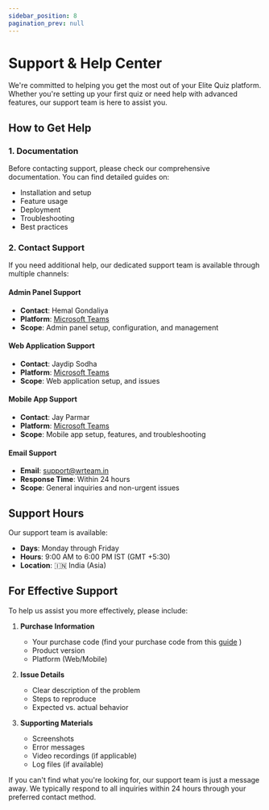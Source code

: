 ```yaml
---
sidebar_position: 8
pagination_prev: null
---
```


# Support & Help Center

We're committed to helping you get the most out of your Elite Quiz platform. Whether you're setting up your first quiz or need help with advanced features, our support team is here to assist you.

## How to Get Help

### 1. Documentation

Before contacting support, please check our comprehensive documentation. You can find detailed guides on:

- Installation and setup
- Feature usage
- Deployment
- Troubleshooting
- Best practices

### 2. Contact Support

If you need additional help, our dedicated support team is available through multiple channels:

#### Admin Panel Support

- **Contact**: Hemal Gondaliya
- **Platform**: [Microsoft Teams](https://teams.live.com/l/invite/FEAPvh1MHf8NYV3uAE)
- **Scope**: Admin panel setup, configuration, and management

#### Web Application Support

- **Contact**: Jaydip Sodha
- **Platform**: [Microsoft Teams](https://teams.live.com/l/invite/FEAwXxMcrb86u2BHwE)
- **Scope**: Web application setup, and issues

#### Mobile App Support

- **Contact**: Jay Parmar
- **Platform**: [Microsoft Teams](https://teams.live.com/l/invite/FEAJ7VEK0EAhWzZTQE)
- **Scope**: Mobile app setup, features, and troubleshooting

#### Email Support

- **Email**: support@wrteam.in
- **Response Time**: Within 24 hours
- **Scope**: General inquiries and non-urgent issues

## Support Hours

Our support team is available:

- **Days**: Monday through Friday
- **Hours**: 9:00 AM to 6:00 PM IST (GMT +5:30)
- **Location**: 🇮🇳 India (Asia)

## For Effective Support

To help us assist you more effectively, please include:

1. **Purchase Information**

   - Your purchase code (find your purchase code from this [guide](https://help.market.envato.com/hc/en-us/articles/202822600-Where-Is-My-Purchase-Code) )
   - Product version
   - Platform (Web/Mobile)

2. **Issue Details**

   - Clear description of the problem
   - Steps to reproduce
   - Expected vs. actual behavior

3. **Supporting Materials**
   - Screenshots
   - Error messages
   - Video recordings (if applicable)
   - Log files (if available)

If you can't find what you're looking for, our support team is just a message away. We typically respond to all inquiries within 24 hours through your preferred contact method.

